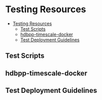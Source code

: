 # Testing Resources

- [Testing Resources](#Testing-Resources)
  - [Test Scripts](#Test-Scripts)
  - [hdbpp-timescale-docker](#hdbpp-timescale-docker)
  - [Test Deployment Guidelines](#Test-Deployment-Guidelines)

## Test Scripts

## hdbpp-timescale-docker

## Test Deployment Guidelines